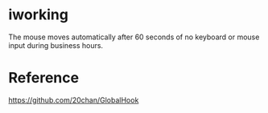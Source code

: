 # iworking
The mouse moves automatically after 60 seconds of no keyboard or mouse input during business hours.

# Reference
https://github.com/20chan/GlobalHook

